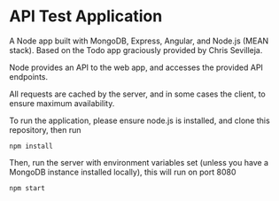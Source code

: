 # API Test Application

A Node app built with MongoDB, Express, Angular, and Node.js (MEAN stack). Based on the Todo app graciously provided by Chris Sevilleja.

Node provides an API to the web app, and accesses the provided API endpoints.

All requests are cached by the server, and in some cases the client, to ensure maximum availability.

To run the application, please ensure node.js is installed, and clone this repository, then run

`npm install`

Then, run the server with environment variables set (unless you have a MongoDB instance installed locally), this will run on port 8080

`npm start`
